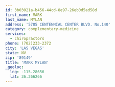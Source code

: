 ```yaml
---
id: 3b03021a-b456-44cd-8e97-26eb0d5ad58d
first_name: MARK
last_name: MYLAN
address: '5785 CENTENNIAL CENTER BLVD. No.140'
category: complementary-medicine
services:
  - chiropractors
phone: (702)233-2372
city: 'LAS VEGAS'
state: NV
zip: '89149'
title: 'MARK MYLAN'
_geoloc:
  lng: -115.28656
  lat: 36.266266
---
```

